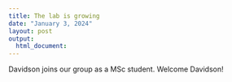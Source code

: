 ```yaml
---
title: The lab is growing
date: "January 3, 2024"
layout: post
output:
  html_document:
---
```


Davidson joins our group as a MSc student. Welcome Davidson!
